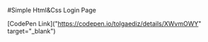 #Simple Html&Css Login Page

[CodePen Link]("https://codepen.io/tolgaediz/details/XWvmOWY" target="_blank")
